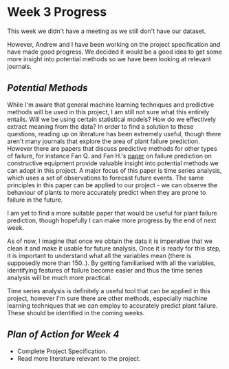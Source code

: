 # Week 3 Progress

This week we didn't have a meeting as we still don't have our dataset. 

However, Andrew and I have been working on the project specification and have made good progress. We decided it would be a good idea to get 
some more insight into potential methods so we have been looking at relevant journals. 

## *Potential Methods*
While I'm aware that general machine learning techniques and predictive methods will be used in this project, I am still
not sure what this entirely entails. Will we be using certain statistical models? How do we effectively extract meaning from the data?
In order to find a solution to these questions, reading up on literature has been extremely useful, though there aren't many journals that explore
the area of plant failure prediction. However there are papers that discuss predictive methods for other types of failure, for instance Fan Q. and Fan H.'s
[paper](http://www.joams.com/uploadfile/2014/0819/20140819035019605.pdf) on failure prediction on constructive equipment provide valuable insight
into potential methods we can adopt in this project. A major focus of this paper is time series analysis, which uses a set of observations to
forecast future events. The same principles in this paper can be applied to our project - we can observe the behaviour of plants to more 
accurately predict when they are prone to failure in the future.

I am yet to find a more suitable paper that would be useful for plant failure prediction, though hopefully I can make more progress by the end of next week.

As of now, I imagine that once we obtain the data it is imperative that we clean it and make it usable for future analysis. Once it is ready
for this step, it is important to understand what all the variables mean (there is supposedly more than 150..). By getting familiarised with
all the variables, identifying features of failure become easier and thus the time series analysis will be much more practical.

Time series analysis is definitely a useful tool that can be applied in this project, however I'm sure there are other methods, especially
machine learning techniques that we can employ to accurately predict plant failure. These should be identified in the coming weeks.

## *Plan of Action for Week 4*
* Complete Project Specification.
* Read more literature relevant to the project.
